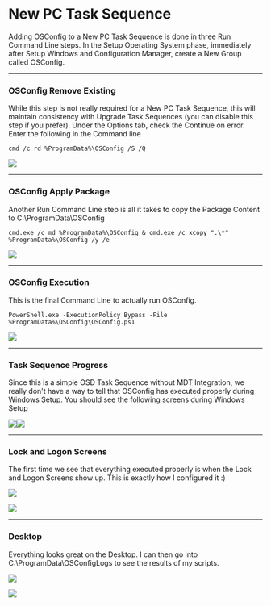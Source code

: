 # New PC Task Sequence

Adding OSConfig to a New PC Task Sequence is done in three Run Command Line steps.  In the Setup Operating System phase, immediately after Setup Windows and Configuration Manager, create a New Group called OSConfig.

---

### OSConfig Remove Existing

While this step is not really required for a New PC Task Sequence, this will maintain consistency with Upgrade Task Sequences \(you can disable this step if you prefer\).  Under the Options tab, check the Continue on error.  Enter the following in the Command line

```
cmd /c rd %ProgramData%\OSConfig /S /Q
```

![](/assets/2018-05-31_12-22-06.png)

---

### OSConfig Apply Package

Another Run Command Line step is all it takes to copy the Package Content to C:\ProgramData\OSConfig

```
cmd.exe /c md %ProgramData%\OSConfig & cmd.exe /c xcopy ".\*" %ProgramData%\OSConfig /y /e
```

![](/assets/2018-05-31_12-24-53.png)

---

### OSConfig Execution

This is the final Command Line to actually run OSConfig.

```
PowerShell.exe -ExecutionPolicy Bypass -File %ProgramData%\OSConfig\OSConfig.ps1
```

![](/assets/2018-05-31_12-26-41.png)

---

### Task Sequence Progress

Since this is a simple OSD Task Sequence without MDT Integration, we really don't have a way to tell that OSConfig has executed properly during Windows Setup.  You should see the following screens during Windows Setup

![](/assets/2018-05-31_12-54-56.png)![](/assets/2018-05-31_12-57-33.png)

---

### Lock and Logon Screens

The first time we see that everything executed properly is when the Lock and Logon Screens show up.  This is exactly how I configured it :\)

![](/assets/2018-05-31_12-58-35.png)

![](/assets/2018-05-31_12-58-44.png)

---

### Desktop

Everything looks great on the Desktop.  I can then go into C:\ProgramData\OSConfigLogs to see the results of my scripts.

![](/assets/2018-05-31_13-00-28.png)

![](/assets/2018-05-31_13-01-22.png)



